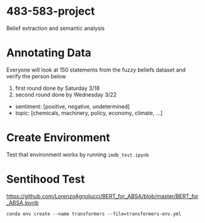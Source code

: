 # 483-583-project
Belief extraction and semantic analysis

# Annotating Data
Everyone will look at 150 statements from the fuzzy beliefs dataset and verify the person below
1. first round done by Saturday 3/18
2. second round done by Wednesday 3/22
- sentiment: [positive, negative, undetermined]
- topic: [chemicals, machinery, policy, economy, climate, ...]

# Create Environment
Test that environment works by running `imdb_test.ipynb`

# Sentihood Test
https://github.com/LorenzoAgnolucci/BERT_for_ABSA/blob/master/BERT_for_ABSA.ipynb

`conda env create --name transformers --file=transformers-env.yml`